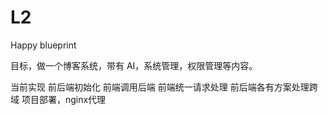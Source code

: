 # L2
Happy blueprint

目标，做一个博客系统，带有 AI，系统管理，权限管理等内容。

当前实现
前后端初始化
前端调用后端
前端统一请求处理
前后端各有方案处理跨域
项目部署，nginx代理